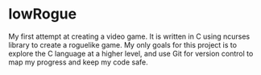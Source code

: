 # lowRogue
My first attempt at creating a video game. It is written in C using ncurses library to create a roguelike game.
My only goals for this project is to explore the C language at a higher level, and use Git for version control to map my progress and keep my code safe.
